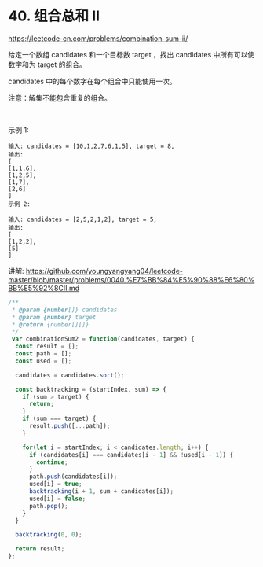 # 40. 组合总和 II

https://leetcode-cn.com/problems/combination-sum-ii/


给定一个数组 candidates 和一个目标数 target ，找出 candidates 中所有可以使数字和为 target 的组合。

candidates 中的每个数字在每个组合中只能使用一次。

注意：解集不能包含重复的组合。 

 

示例 1:
```
输入: candidates = [10,1,2,7,6,1,5], target = 8,
输出:
[
[1,1,6],
[1,2,5],
[1,7],
[2,6]
]
示例 2:

输入: candidates = [2,5,2,1,2], target = 5,
输出:
[
[1,2,2],
[5]
]
```


讲解:
https://github.com/youngyangyang04/leetcode-master/blob/master/problems/0040.%E7%BB%84%E5%90%88%E6%80%BB%E5%92%8CII.md



```js
/**
 * @param {number[]} candidates
 * @param {number} target
 * @return {number[][]}
 */
 var combinationSum2 = function(candidates, target) {
  const result = [];
  const path = [];
  const used = [];

  candidates = candidates.sort();

  const backtracking = (startIndex, sum) => {
    if (sum > target) {
      return;
    }
    if (sum === target) {
      result.push([...path]);
    }

    for(let i = startIndex; i < candidates.length; i++) {
      if (candidates[i] === candidates[i - 1] && !used[i - 1]) {
        continue;
      }
      path.push(candidates[i]);
      used[i] = true;
      backtracking(i + 1, sum + candidates[i]);
      used[i] = false;
      path.pop();
    }
  }

  backtracking(0, 0);

  return result;
};
```


